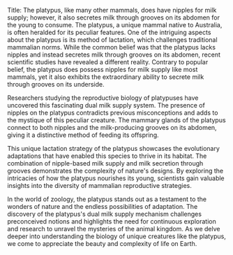 Title: The platypus, like many other mammals, does have nipples for milk supply; however, it also secretes milk through grooves on its abdomen for the young to consume.
The platypus, a unique mammal native to Australia, is often heralded for its peculiar features. One of the intriguing aspects about the platypus is its method of lactation, which challenges traditional mammalian norms. While the common belief was that the platypus lacks nipples and instead secretes milk through grooves on its abdomen, recent scientific studies have revealed a different reality. Contrary to popular belief, the platypus does possess nipples for milk supply like most mammals, yet it also exhibits the extraordinary ability to secrete milk through grooves on its underside.

Researchers studying the reproductive biology of platypuses have uncovered this fascinating dual milk supply system. The presence of nipples on the platypus contradicts previous misconceptions and adds to the mystique of this peculiar creature. The mammary glands of the platypus connect to both nipples and the milk-producing grooves on its abdomen, giving it a distinctive method of feeding its offspring.

This unique lactation strategy of the platypus showcases the evolutionary adaptations that have enabled this species to thrive in its habitat. The combination of nipple-based milk supply and milk secretion through grooves demonstrates the complexity of nature's designs. By exploring the intricacies of how the platypus nourishes its young, scientists gain valuable insights into the diversity of mammalian reproductive strategies.

In the world of zoology, the platypus stands out as a testament to the wonders of nature and the endless possibilities of adaptation. The discovery of the platypus's dual milk supply mechanism challenges preconceived notions and highlights the need for continuous exploration and research to unravel the mysteries of the animal kingdom. As we delve deeper into understanding the biology of unique creatures like the platypus, we come to appreciate the beauty and complexity of life on Earth.